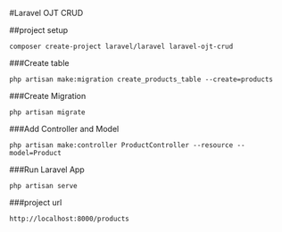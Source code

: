 #Laravel OJT CRUD

##project setup
```
composer create-project laravel/laravel laravel-ojt-crud
```
###Create table 
```
php artisan make:migration create_products_table --create=products
```
###Create Migration
```
php artisan migrate
```
###Add Controller and Model
```
php artisan make:controller ProductController --resource --model=Product
```
###Run Laravel App
```
php artisan serve
```

###project url
```
http://localhost:8000/products
```

